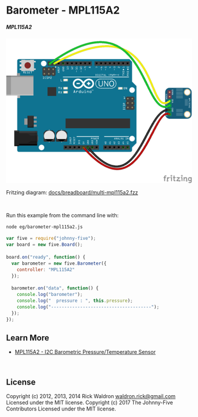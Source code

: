 <!--remove-start-->

# Barometer - MPL115A2

<!--remove-end-->






##### MPL115A2



![docs/breadboard/multi-mpl115a2.png](breadboard/multi-mpl115a2.png)<br>

Fritzing diagram: [docs/breadboard/multi-mpl115a2.fzz](breadboard/multi-mpl115a2.fzz)

&nbsp;




Run this example from the command line with:
```bash
node eg/barometer-mpl115a2.js
```


```javascript
var five = require("johnny-five");
var board = new five.Board();

board.on("ready", function() {
  var barometer = new five.Barometer({
    controller: "MPL115A2"
  });

  barometer.on("data", function() {
    console.log("barometer");
    console.log("  pressure : ", this.pressure);
    console.log("--------------------------------------");
  });
});

```









## Learn More

- [MPL115A2 - I2C Barometric Pressure/Temperature Sensor](https://www.adafruit.com/product/992)

&nbsp;

<!--remove-start-->

## License
Copyright (c) 2012, 2013, 2014 Rick Waldron <waldron.rick@gmail.com>
Licensed under the MIT license.
Copyright (c) 2017 The Johnny-Five Contributors
Licensed under the MIT license.

<!--remove-end-->
